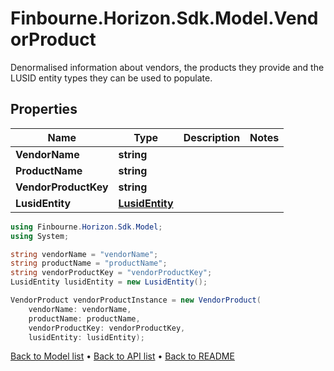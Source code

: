# Finbourne.Horizon.Sdk.Model.VendorProduct
Denormalised information about vendors, the products they provide and the LUSID entity types they can be used to populate.

## Properties

Name | Type | Description | Notes
------------ | ------------- | ------------- | -------------
**VendorName** | **string** |  | 
**ProductName** | **string** |  | 
**VendorProductKey** | **string** |  | 
**LusidEntity** | [**LusidEntity**](LusidEntity.md) |  | 

```csharp
using Finbourne.Horizon.Sdk.Model;
using System;

string vendorName = "vendorName";
string productName = "productName";
string vendorProductKey = "vendorProductKey";
LusidEntity lusidEntity = new LusidEntity();

VendorProduct vendorProductInstance = new VendorProduct(
    vendorName: vendorName,
    productName: productName,
    vendorProductKey: vendorProductKey,
    lusidEntity: lusidEntity);
```

[Back to Model list](../README.md#documentation-for-models) &#8226; [Back to API list](../README.md#documentation-for-api-endpoints) &#8226; [Back to README](../README.md)
